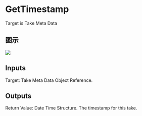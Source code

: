# GetTimestamp

Target is Take Meta Data

## 图示

![]($-20221218-21094356.png)

## Inputs

Target: Take Meta Data Object Reference.  

## Outputs

Return Value: Date Time Structure. The timestamp for this take.

